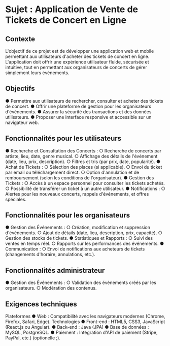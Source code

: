 # Sujet : Application de Vente de Tickets de Concert en Ligne 
## Contexte
L'objectif de ce projet est de développer une application web et mobile permettant aux 
utilisateurs d'acheter des tickets de concert en ligne. L'application doit offrir une 
expérience utilisateur fluide, sécurisée et intuitive, tout en permettant aux organisateurs de 
concerts de gérer simplement leurs événements. 

## Objectifs

● Permettre aux utilisateurs de rechercher, consulter et acheter des tickets de 
concert. 
● Offrir une plateforme de gestion pour les organisateurs d'événements. 
● Assurer la sécurité des transactions et des données utilisateurs. 
● Proposer une interface responsive et accessible sur un navigateur web. 

## Fonctionnalités pour les utilisateurs

● Recherche et Consultation des Concerts : 
  ○ Recherche de concerts par artiste, lieu, date, genre musical. 
  ○ Affichage des détails de l'événement (date, lieu, prix, description). 
  ○ Filtres et tris (par prix, date, popularité). 
● Achat de Tickets : 
  ○ Sélection des places (si applicable). 
  ○ Envoi du ticket par email ou téléchargement direct. 
  ○ Option d'annulation et de remboursement (selon les conditions de 
l'organisateur). 
● Gestion des Tickets : 
  ○ Accès à un espace personnel pour consulter les tickets achetés. 
  ○ Possibilité de transférer un ticket à un autre utilisateur. 
● Notifications : 
  ○ Alertes pour les nouveaux concerts, rappels d'événements, et offres 
spéciales.


## Fonctionnalités pour les organisateurs
● Gestion des Événements : 
  ○ Création, modification et suppression d'événements. 
  ○ Ajout de détails (date, lieu, description, prix, capacité). 
  ○ Gestion des stocks de tickets. 
● Statistiques et Rapports : 
  ○ Suivi des ventes en temps réel. 
  ○ Rapports sur les performances des événements. 
● Communication : 
  ○ Envoi de notifications aux acheteurs de tickets (changements d'horaire, 
annulations, etc.). 

## Fonctionnalités administrateur
● Gestion des Événements : 
  ○ Validation des événements créés par les organisateurs. 
  ○ Modération des contenus.

## Exigences techniques

Plateformes 
● Web : Compatibilité avec les navigateurs modernes (Chrome, Firefox, Safari, Edge). 
Technologies 
● Front-end : HTML5, CSS3, JavaScript (React.js ou Angular). 
● Back-end : Java (JPA) 
● Base de données : MySQL, PostgreSQL. 
● Paiement : Intégration d'API de paiement (Stripe, PayPal, etc.) (optionelle ;). 
